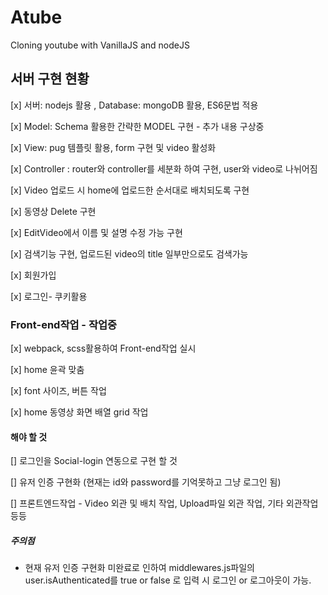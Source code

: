 # Atube

Cloning youtube with VanillaJS and nodeJS

## 서버 구현 현황

[x] 서버: nodejs 활용 , Database: mongoDB 활용, ES6문법 적용

[x] Model: Schema 활용한 간략한 MODEL 구현 - 추가 내용 구상중

[x] View: pug 템플릿 활용, form 구현 및 video 활성화

[x] Controller : router와 controller를 세분화 하여 구현, user와 video로 나뉘어짐

[x] Video 업로드 시 home에 업로드한 순서대로 배치되도록 구현

[x] 동영상 Delete 구현

[x] EditVideo에서 이름 및 설명 수정 가능 구현

[x] 검색기능 구현, 업로드된 video의 title 일부만으로도 검색가능

[x] 회원가입

[x] 로그인- 쿠키활용

### Front-end작업 - 작업중

[x] webpack, scss활용하여 Front-end작업 실시

[x] home 윤곽 맞춤

[x] font 사이즈, 버튼 작업

[x] home 동영상 화면 배열 grid 작업

#### 해야 할 것

[] 로그인을 Social-login 연동으로 구현 할 것

[] 유저 인증 구현화 (현재는 id와 password를 기억못하고 그냥 로그인 됨)

[] 프론트엔드작업 - Video 외관 및 배치 작업, Upload파일 외관 작업, 기타 외관작업 등등

##### 주의점

- 현재 유저 인증 구현화 미완료로 인하여 middlewares.js파일의 user.isAuthenticated를
  true or false 로 입력 시 로그인 or 로그아웃이 가능.
